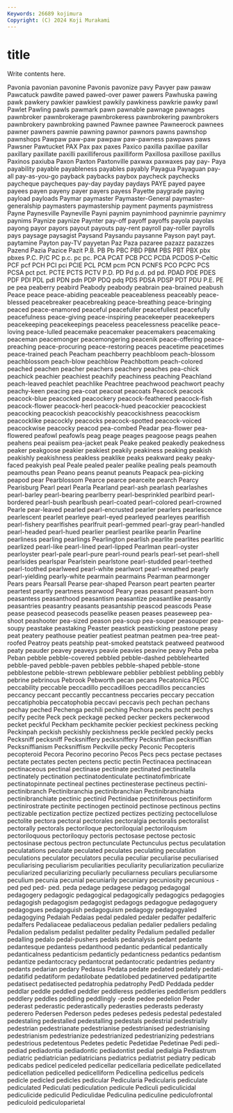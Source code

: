 ```yaml
---
Keywords: 26689 kojimura
Copyright: (C) 2024 Koji Murakami
---
```


# title

Write contents here.



Pavonia pavonian
pavonine Pavonis pavonize pavy Pavyer paw pawaw Pawcatuck pawdite pawed
pawed-over pawer pawers Pawhuska pawing pawk pawkery pawkier pawkiest pawkily
pawkiness pawkrie pawky pawl Pawlet Pawling pawls pawmark pawn pawnable
pawnage pawnages pawnbroker pawnbrokerage pawnbrokeress pawnbrokering pawnbrokers pawnbrokery pawnbroking pawned
Pawnee pawnee Pawneerock pawnees pawner pawners pawnie pawning pawnor pawnors
pawns pawnshop pawnshops Pawpaw paw-paw pawpaw paw-pawness pawpaws paws Pawsner
Pawtucket PAX Pax pax paxes Paxico paxilla paxillae paxillar paxillary
paxillate paxilli paxilliferous paxilliform Paxillosa paxillose paxillus Paxinos paxiuba Paxon
Paxton Paxtonville paxwax paxwaxes pay pay- Paya payability payable payableness
payables payably Payagua Payaguan pay-all pay-as-you-go payback paybacks paybox paycheck
paychecks paycheque paycheques pay-day payday paydays PAYE payed payee payees
payen payeny payer payers payess Payette paygrade paying payload payloads
Paymar paymaster Paymaster-General paymaster-generalship paymasters paymastership payment payments paymistress Payne
Paynesville Payneville Payni paynim paynimhood paynimrie paynimry paynims Paynize paynize
Paynter pay-off payoff payoffs payola payolas payong payor payors payout
payouts pay-rent payroll pay-roller payrolls pays paysage paysagist Paysand Paysandu
paysanne Payson payt payt. paytamine Payton pay-TV payyetan Paz Paza
pazaree pazazz pazazzes Pazend Pazia Pazice Pazit P.B. PB Pb
PBC PBD PBM PBS PBT PBX pbx pbxes P.C. P/C
PC p.c. pc pc. PCA PCAT PCB PCC PCDA PCDOS
P-Celtic PCF pcf PCH PCI pci PCIE PCL PCM pcm
PCN PCNFS PCO PCPC PCS PCSA pct pct. PCTE PCTS
PCTV P.D. PD Pd p.d. pd pd. PDAD PDE PDES
PDF PDI PDL pdl PDN pdn PDP PDQ pdq PDS
PDSA PDSP PDT PDU P.E. PE pe pea peaberry peabird
Peabody peabody peabrain pea-brained peabush Peace peace peace-abiding peaceable peaceableness
peaceably peace-blessed peacebreaker peacebreaking peace-breathing peace-bringing peaced peace-enamored peaceful peacefuller
peacefullest peacefully peacefulness peace-giving peace-inspiring peacekeeper peacekeepers peacekeeping peacekeepings peaceless
peacelessness peacelike peace-loving peace-lulled peacemake peacemaker peacemakers peacemaking peaceman peacemonger
peacemongering peacenik peace-offering peace-preaching peace-procuring peace-restoring peaces peacetime peacetimes peace-trained
peach Peacham peachberry peachbloom peach-blossom peachblossom peach-blow peachblow Peachbottom peach-colored
peached peachen peacher peachers peachery peaches pea-chick peachick peachier peachiest
peachify peachiness peaching Peachland peach-leaved peachlet peachlike Peachtree peachwood peachwort
peachy peachy-keen peacing pea-coat peacoat peacoats Peacock peacock peacock-blue peacocked
peacockery peacock-feathered peacock-fish peacock-flower peacock-herl peacock-hued peacockier peacockiest peacocking peacockish
peacockishly peacockishness peacockism peacocklike peacockly peacocks peacock-spotted peacock-voiced peacockwise peacocky
peacod pea-combed Peadar pea-flower pea-flowered peafowl peafowls peag peage peages
peagoose peags peahen peahens peai peaiism pea-jacket peak Peake peaked
peakedly peakedness peaker peakgoose peakier peakiest peakily peakiness peaking peakish
peakishly peakishness peakless peaklike peaks peakward peaky peaky-faced peakyish peal
Peale pealed pealer pealike pealing peals peamouth peamouths pean Peano
peans peanut peanuts Peapack pea-picking peapod pear Pearblossom Pearce pearce
pearceite pearch Pearcy Pearisburg Pearl pearl Pearla Pearland pearl-ash pearlash
pearlashes pearl-barley pearl-bearing pearlberry pearl-besprinkled pearlbird pearl-bordered pearl-bush pearlbush pearl-coated
pearl-colored pearl-crowned Pearle pear-leaved pearled pearl-encrusted pearler pearlers pearlescence pearlescent
pearlet pearleye pearl-eyed pearleyed pearleyes pearlfish pearl-fishery pearlfishes pearlfruit pearl-gemmed
pearl-gray pearl-handled pearl-headed pearl-hued pearlier pearliest pearlike pearlin Pearline pearliness
pearling pearlings Pearlington pearlish pearlite pearlites pearlitic pearlized pearl-like pearl-lined
pearl-lipped Pearlman pearl-oyster pearloyster pearl-pale pearl-pure pearl-round pearls pearl-set pearl-shell
pearlsides pearlspar Pearlstein pearlstone pearl-studded pearl-teethed pearl-toothed pearlweed pearl-white pearlwort
pearl-wreathed pearly pearl-yielding pearly-white pearmain pearmains Pearman pearmonger Pears pears
Pearsall Pearse pear-shaped Pearson peart pearten pearter peartest peartly peartness
pearwood Peary peas peasant peasant-born peasantess peasanthood peasantism peasantize peasantlike
peasantly peasantries peasantry peasants peasantship peascod peascods Pease pease peasecod
peasecods peaselike peasen peases peaseweep pea-shoot peashooter pea-sized peason pea-soup
pea-souper peasouper pea-soupy peastake peastaking Peaster peastick peasticking peastone peasy
peat peatery peathouse peatier peatiest peatman peatmen pea-tree peat-roofed Peatroy
peats peatship peat-smoked peatstack peatweed peatwood peaty peauder peavey peaveys
peavie peavies peavine peavy Peba peba Peban pebble pebble-covered pebbled
pebble-dashed pebblehearted pebble-paved pebble-paven pebbles pebble-shaped pebble-stone pebblestone pebble-strewn pebbleware
pebblier pebbliest pebbling pebbly pebrine pebrinous Pebrook Pebworth pecan pecans
Pecatonica PECC peccability peccable peccadillo peccadilloes peccadillos peccancies peccancy peccant
peccantly peccantness peccaries peccary peccation peccatiphobia peccatophobia peccavi peccavis pech
pechan pechans pechay peched Pechenga pechili peching Pechora pechs pecht
pechys pecify pecite Peck peck peckage pecked pecker peckers peckerwood
pecket peckful Peckham peckhamite peckier peckiest peckiness pecking Peckinpah peckish
peckishly peckishness peckle peckled peckly pecks Pecksniff pecksniff Pecksniffery pecksniffery
Pecksniffian pecksniffian Pecksniffianism Pecksniffism Peckville pecky Peconic Pecopteris pecopteroid Pecora
Pecorino pecorino Pecos Pecs pecs pectase pectases pectate pectates pecten
pectens pectic pectin Pectinacea pectinacean pectinaceous pectinal pectinase pectinate pectinated
pectinatella pectinately pectination pectinatodenticulate pectinatofimbricate pectinatopinnate pectineal pectines pectinesterase pectineus
pectini- pectinibranch Pectinibranchia pectinibranchian Pectinibranchiata pectinibranchiate pectinic pectinid Pectinidae pectiniferous
pectiniform pectinirostrate pectinite pectinogen pectinoid pectinose pectinous pectins pectizable pectization
pectize pectized pectizes pectizing pectocellulose pectolite pectora pectoral pectorales pectoralgia
pectoralis pectoralist pectorally pectorals pectoriloque pectoriloquial pectoriloquism pectoriloquous pectoriloquy pectoris
pectosase pectose pectosic pectosinase pectous pectron pectunculate Pectunculus pectus peculatation
peculatations peculate peculated peculates peculating peculation peculations peculator peculators peculia
peculiar peculiarise peculiarised peculiarising peculiarism peculiarities peculiarity peculiarization peculiarize peculiarized
peculiarizing peculiarly peculiarness peculiars peculiarsome peculium pecunia pecunial pecuniarily pecuniary
pecuniosity pecunious -ped ped ped- ped. peda pedage pedagese pedagog
pedagogal pedagogery pedagogic pedagogical pedagogically pedagogics pedagogies pedagogish pedagogism pedagogist
pedagogs pedagogue pedagoguery pedagogues pedagoguish pedagoguism pedagogy pedagogyaled pedagogying Pedaiah
Pedaias pedal pedaled pedaler pedalfer pedalferic pedalfers Pedaliaceae pedaliaceous pedalian
pedalier pedaliers pedaling Pedalion pedalism pedalist pedaliter pedality Pedalium pedalled
pedaller pedalling pedalo pedal-pushers pedals pedanalysis pedant pedante pedantesque pedantess
pedanthood pedantic pedantical pedantically pedanticalness pedanticism pedanticly pedanticness pedantics pedantism
pedantize pedantocracy pedantocrat pedantocratic pedantries pedantry pedants pedarian pedary Pedasus
Pedata pedate pedated pedately pedati- pedatifid pedatiform pedatilobate pedatilobed pedatinerved
pedatipartite pedatisect pedatisected pedatrophia pedatrophy PedD Peddada pedder peddlar peddle
peddled peddler peddleress peddleries peddlerism peddlers peddlery peddles peddling peddlingly
-pede pedee pedelion Peder pederast pederastic pederastically pederasties pederasts pederasty
pederero Pedersen Pederson pedes pedeses pedesis pedestal pedestaled pedestaling pedestalled
pedestalling pedestals pedestrial pedestrially pedestrian pedestrianate pedestrianise pedestrianised pedestrianising pedestrianism
pedestrianize pedestrianized pedestrianizing pedestrians pedestrious pedetentous Pedetes pedetic Pedetidae Pedetinae
Pedi pedi- pediad pediadontia pediadontic pediadontist pedial pedialgia Pediastrum pediatric
pediatrician pediatricians pediatrics pediatrist pediatry pedicab pedicabs pedicel pediceled pedicellar
pedicellaria pedicellate pedicellated pedicellation pedicelled pedicelliform Pedicellina pedicellus pedicels pedicle
pedicled pedicles pedicular Pedicularia Pedicularis pediculate pediculated Pediculati pediculation pedicule
Pediculi pediculicidal pediculicide pediculid Pediculidae Pediculina pediculine pediculofrontal pediculoid pediculoparietal
